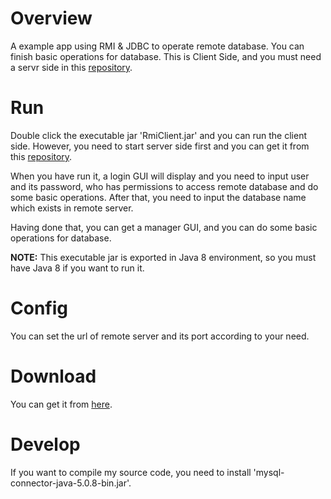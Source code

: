 # Overview

A example app using RMI & JDBC to operate remote database. You can finish basic operations for database. This is Client Side, and you must need a servr side in this [repository](https://github.com/Sunlcy/RMIDBManagerServer). 

# Run

Double click the executable jar 'RmiClient.jar' and you can run the client side. However, you need to start server side first and you can get it from this [repository](https://github.com/Sunlcy/RMIDBManagerServer).

When you have run it, a login GUI will display and you need to input user and its password, who has permissions to access remote database and do some basic operations. After that, you need to input the database name which exists in remote server.

Having done that, you can get a manager GUI, and you can do some basic operations for database.
 
**NOTE:** This executable jar is exported in Java 8 environment, so you must have Java 8 if you want to run it.

# Config

You can set the url of remote server and its port according to your need.

# Download

You can get it from [here](http://git.oschina.net/chaoyangliu/RMIDBManagerClient/releases/v1.1).

# Develop

If you want to compile my source code, you need to install 'mysql-connector-java-5.0.8-bin.jar'.
